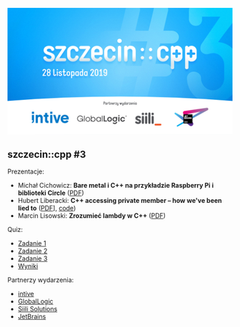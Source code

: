 ![szczecin::cpp #3](00-szczecin-cpp.jpg)

## szczecin::cpp #3

Prezentacje:
* Michał Cichowicz: **Bare metal i C++ na przykładzie Raspberry Pi i biblioteki Circle** ([PDF](01-rpi-baremetal.pdf))
* Hubert Liberacki: **C++ accessing private member – how we've been lied to** ([PDF](02-02-accessing-private-members.pdf)], [code](02-accessing-private-members.cpp))
* Marcin Lisowski: **Zrozumieć lambdy w C++** ([PDF](03-lambdas.pdf))

Quiz:
* [Zadanie 1](quiz/part-01.cpp)
* [Zadanie 2](quiz/part-02.cpp)
* [Zadanie 3](quiz/part-03.cpp)
* [Wyniki](quiz/results.pdf)

Partnerzy wydarzenia:
* [intive](https://intive.com)
* [GlobalLogic](https://www.globallogic.com)
* [Siili Solutions](https://www.siili.com)
* [JetBrains](https://www.jetbrains.com)

